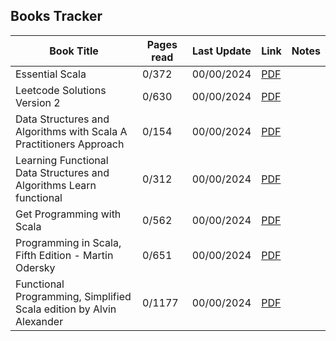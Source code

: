 ## Books Tracker

| Book Title                                                          | Pages read | Last Update | Link                                                                                            | Notes |
| ------------------------------------------------------------------- | ---------- | ----------- | ----------------------------------------------------------------------------------------------- | ----- |
| Essential Scala                                                     | 0/372      | 00/00/2024  | [PDF](./scala/[372]%20essential-scala.pdf)                                                      |       |
| Leetcode Solutions Version 2                                        | 0/630      | 00/00/2024  | [PDF](./[630]%20Leetcode%20Solutions%20Version%202.pdf)                                         |       |
| Data Structures and Algorithms with Scala A Practitioners Approach  | 0/154      | 00/00/2024  | [PDF](./scala/[154]%20Data_Structures_and_Algorithms_with_Scala_A_Practitioners_Approach.pdf)   |       |
| Learning Functional Data Structures and Algorithms Learn functional | 0/312      | 00/00/2024  | [PDF](./scala/[312]%20Learning_Functional_Data_Structures_and_Algorithms_Learn_functional.pdf)  |       |
| Get Programming with Scala                                          | 0/562      | 00/00/2024  | [PDF](./scala/[562]%20Get.Programming.with.Scala.pdf)                                           |       |
| Programming in Scala, Fifth Edition - Martin Odersky                | 0/651      | 00/00/2024  | [PDF](./scala/[651]%20Programming_in_Scala,_Fifth_Edition_Martin_Odersky,_Lex_Spoon_etc.pdf)    |       |
| Functional Programming, Simplified Scala edition by Alvin Alexander | 0/1177     | 00/00/2024  | [PDF](./scala/[1177]%20Functional_Programming,_Simplified_Scala_edition_by_Alvin_Alexander.pdf) |       |
